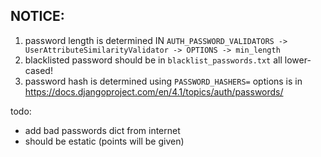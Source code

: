 ## NOTICE:
1. password length is determined IN `AUTH_PASSWORD_VALIDATORS -> UserAttributeSimilarityValidator -> OPTIONS -> min_length`
2. blacklisted password should be in `blacklist_passwords.txt` all lower-cased!
3. password hash is determined using `PASSWORD_HASHERS=` options is in https://docs.djangoproject.com/en/4.1/topics/auth/passwords/


todo:
- add bad passwords dict from internet
- should be estatic (points will be given)